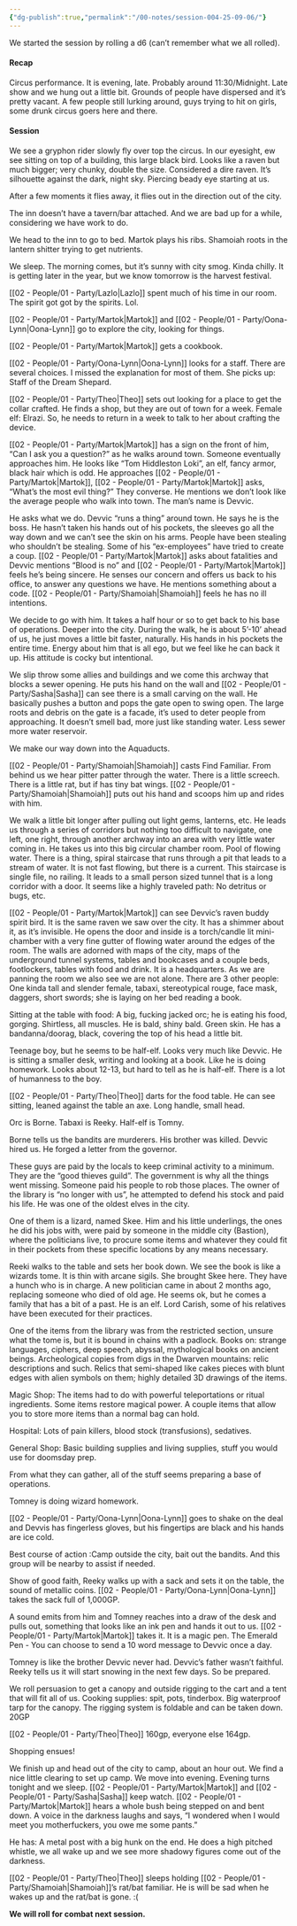 ```yaml
---
{"dg-publish":true,"permalink":"/00-notes/session-004-25-09-06/"}
---
```


We started the session by rolling a d6 (can’t remember what we all rolled).

#### Recap
Circus performance. It is evening, late. Probably around 11:30/Midnight. Late show and we hung out a little bit. Grounds of people have dispersed and it’s pretty vacant. A few people still lurking around, guys trying to hit on girls, some drunk circus goers here and there.

#### Session
We see a gryphon rider slowly fly over top the circus. In our eyesight, ew see sitting on top of a building, this large black bird. Looks like a raven but much bigger; very chunky, double the size. Considered a dire raven. It’s silhouette against the dark, night sky. Piercing beady eye starting at us.

After a few moments it flies away, it flies out in the direction out of the city. 

The inn doesn’t have a tavern/bar attached. And we are bad up for a while, considering we have work to do. 

We head to the inn to go to bed.  Martok plays his ribs. Shamoiah roots in the lantern shitter trying to get nutrients. 

We sleep. The morning comes, but it’s sunny with city smog. Kinda chilly. It is getting later in the year, but we know tomorrow is the harvest festival.

[[02 - People/01 - Party/Lazlo\|Lazlo]] spent much of his time in our room. The spirit got got by the spirits. Lol.

[[02 - People/01 - Party/Martok\|Martok]] and [[02 - People/01 - Party/Oona-Lynn\|Oona-Lynn]] go to explore the city, looking for things. 

[[02 - People/01 - Party/Martok\|Martok]] gets a cookbook. 

[[02 - People/01 - Party/Oona-Lynn\|Oona-Lynn]] looks for a staff. There are several choices. I missed the explanation for most of them.  She picks up: Staff of the Dream Shepard.

[[02 - People/01 - Party/Theo\|Theo]] sets out looking for a place to get the collar crafted. He finds a shop, but they are out of town for a week. Female elf: Elrazi. So, he needs to return in a week to talk to her about crafting the device.

[[02 - People/01 - Party/Martok\|Martok]] has a sign on the front of him, “Can I ask you a question?” as he walks around town. Someone eventually approaches him. He looks like “Tom Hiddleston Loki”, an elf, fancy armor, black hair which is odd. He approaches [[02 - People/01 - Party/Martok\|Martok]], [[02 - People/01 - Party/Martok\|Martok]] asks, “What’s the most evil thing?” They converse. He mentions we don’t look like the average people who walk into town.  The man’s name is Devvic. 

He asks what we do. Devvic “runs a thing” around town. He says he is the boss. He hasn’t taken his hands out of his pockets, the sleeves go all the way down and we can’t see the skin on his arms. People have been stealing who shouldn’t be stealing.  Some of his “ex-employees” have tried to create a coup. [[02 - People/01 - Party/Martok\|Martok]] asks about fatalities and Devvic mentions “Blood is no” and [[02 - People/01 - Party/Martok\|Martok]] feels he’s being sincere. He senses our concern and offers us back to his office, to answer any questions we have. He mentions something about a code. [[02 - People/01 - Party/Shamoiah\|Shamoiah]] feels he has no ill intentions. 

We decide to go with him. It takes a half hour or so to get back to his base of operations. Deeper into the city. During the walk, he is about 5’-10’ ahead of us, he just moves a little bit faster, naturally. His hands in his pockets the entire time. Energy about him that is all ego, but we feel like he can back it up. His attitude is cocky but intentional. 

We slip throw some allies and buildings and we come this archway that blocks a sewer opening. He puts his hand on the wall and [[02 - People/01 - Party/Sasha\|Sasha]] can see there is a small carving on the wall. He basically pushes a button and pops the gate open to swing open. The large roots and debris on the gate is a facade, it’s used to deter people from approaching. It doesn’t smell bad, more just like standing water. Less sewer more water reservoir. 

We make our way down into the Aquaducts.

[[02 - People/01 - Party/Shamoiah\|Shamoiah]] casts Find Familiar. From behind us we hear pitter patter through the water. There is a little screech. There is a little rat, but if has tiny bat wings. [[02 - People/01 - Party/Shamoiah\|Shamoiah]] puts out his hand and scoops him up and rides with him. 

We walk a little bit longer after pulling out light gems, lanterns, etc. He leads us through a series of corridors but nothing too difficult to navigate, one left, one right, through another archway into an area with very little water coming in. He takes us into this big circular chamber room. Pool of flowing water. There is a thing, spiral staircase that runs through a pit that leads to a stream of water. It is not fast flowing, but there is a current. This staircase is single file, no railing. It leads to a small person sized tunnel that is a long corridor with a door. It seems like a highly traveled path: No detritus or bugs, etc.

[[02 - People/01 - Party/Martok\|Martok]] can see Devvic’s raven buddy spirit bird. It is the same raven we saw over the city. It has a shimmer about it, as it’s invisible. He opens the door and inside is a torch/candle lit mini-chamber with a very fine gutter of flowing water around the edges of the room. The walls are adorned with maps of the city, maps of the underground tunnel systems, tables and bookcases and a couple beds, footlockers, tables with food and drink. It is a headquarters. As we are panning the room we also see we are not alone. There are 3 other people: One kinda tall and slender female, tabaxi, stereotypical rouge, face mask, daggers, short swords; she is laying on her bed reading a book. 

Sitting at the table with food: A big, fucking jacked orc; he is eating his food, gorging. Shirtless, all muscles. He is bald, shiny bald. Green skin. He has a bandanna/doorag, black, covering the top of his head a little bit. 

Teenage boy, but he seems to be half-elf. Looks very much like Devvic. He is sitting a smaller desk, writing and looking at a book. Like he is doing homework. Looks about 12-13, but hard to tell as he is half-elf. There is a lot of humanness to the boy.

[[02 - People/01 - Party/Theo\|Theo]] darts for the food table. He can see sitting, leaned against the table an axe. Long handle, small head.

Orc is Borne. Tabaxi is Reeky. Half-elf is Tomny. 

Borne tells us the bandits are murderers. His brother was killed. Devvic hired us. He forged a letter from the governor. 

These guys are paid by the locals to keep criminal activity to a minimum. They are the “good thieves guild”.  The government is why all the things went missing. Someone paid his people to rob those places. The owner of the library is “no longer with us”, he attempted to defend his stock and paid his life. He was one of the oldest elves in the city. 

One of them is a lizard, named Skee. Him and his little underlings, the ones he did his jobs with, were paid by someone in the middle city (Bastion), where the politicians live, to procure some items and whatever they could fit in their pockets from these specific locations by any means necessary. 

Reeki walks to the table and sets her book down. We see the book is like a wizards tome. It is thin with arcane sigils. She brought Skee here. They have a hunch who is in charge. A new politician came in about 2 months ago, replacing someone who died of old age. He seems ok, but he comes a family that has a bit of a past. He is an elf. Lord Carish, some of his relatives have been executed for their practices. 

One of the items from the library was from the restricted section, unsure what the tome is, but it is bound in chains with a padlock. Books on: strange languages, ciphers, deep speech, abyssal, mythological books on ancient beings. Archeological copies from digs in the Dwarven mountains: relic descriptions and such. Relics that semi-shaped like cakes pieces with blunt edges with alien symbols on them; highly detailed 3D drawings of the items.

Magic Shop: The items had to do with powerful teleportations or ritual ingredients. Some items restore magical power. A couple items that allow you to store more items than a normal bag can hold.

Hospital: Lots of pain killers, blood stock (transfusions), sedatives.

General Shop: Basic building supplies and living supplies, stuff you would use for doomsday prep. 

From what they can gather, all of the stuff seems preparing a base of operations. 

Tomney is doing wizard homework.

[[02 - People/01 - Party/Oona-Lynn\|Oona-Lynn]] goes to shake on the deal and Devvis has fingerless gloves, but his fingertips are black and his hands are ice cold. 

Best course of action :Camp outside the city, bait out the bandits. And this group will be nearby to assist if needed. 

Show of good faith, Reeky walks up with a sack and sets it on the table, the sound of metallic coins. [[02 - People/01 - Party/Oona-Lynn\|Oona-Lynn]] takes the sack full of 1,000GP.

A sound emits from him and Tomney reaches into a draw of the desk and pulls out, something that looks like an ink pen and hands it out to us. [[02 - People/01 - Party/Martok\|Martok]] takes it. It is a magic pen. The Emerald Pen - You can choose to send a 10 word message to Devvic once a day.

Tomney is like the brother Devvic never had. Devvic’s father wasn’t faithful.  Reeky tells us it will start snowing in the next few days. So be prepared. 

We roll persuasion to get a canopy and outside rigging to the cart and a tent that will fit all of us. Cooking supplies: spit, pots, tinderbox. Big waterproof tarp for the canopy. The rigging system is foldable and can be taken down. 20GP

[[02 - People/01 - Party/Theo\|Theo]] 160gp, everyone else 164gp.

Shopping ensues!

We finish up and head out of the city to camp, about an hour out. We find a nice little clearing to set up camp. We move into evening. Evening turns tonight and we sleep. [[02 - People/01 - Party/Martok\|Martok]] and [[02 - People/01 - Party/Sasha\|Sasha]] keep watch. [[02 - People/01 - Party/Martok\|Martok]] hears a whole bush being stepped on and bent down. A voice in the darkness laughs and says, “I wondered when I would meet you motherfuckers, you owe me some pants.”

He has: A metal post with a big hunk on the end. He does a high pitched whistle, we all wake up and we see more shadowy figures come out of the darkness.

[[02 - People/01 - Party/Theo\|Theo]] sleeps holding [[02 - People/01 - Party/Shamoiah\|Shamoiah]]’s rat/bat familiar. He is will be sad when he wakes up and the rat/bat is gone. :(

**We will roll for combat next session.**












